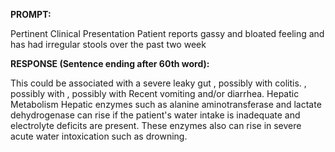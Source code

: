 **PROMPT:**

Pertinent Clinical Presentation  Patient reports gassy and bloated feeling and has had irregular stools over the past two week 

**RESPONSE (Sentence ending after 60th word):**

This could be associated with a severe leaky gut , possibly with colitis. , possibly with , possibly with Recent vomiting and/or diarrhea. Hepatic Metabolism  Hepatic enzymes such as alanine aminotransferase and lactate dehydrogenase can rise if the patient's water intake is inadequate and electrolyte deficits are present. These enzymes also can rise in severe acute water intoxication such as drowning. 